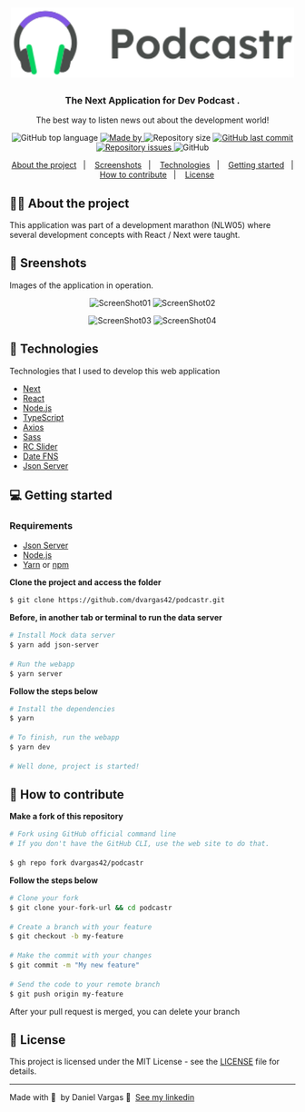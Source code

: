 <h1 align="center">
  <img alt="Logo" src="/public/logo.svg" width="500px">
</h1>

<h3 align="center">
  The Next Application for Dev Podcast .
</h3>

<p align="center">The best way to listen news out about the development world!</p>

<p align="center">

  <img alt="GitHub top language" src="https://img.shields.io/github/languages/top/dvargas42/podcastr?color=blueviolet">

  <a href="https://www.linkedin.com/in/daniel-santos-040983ab/" target="_blank" rel="noopener noreferrer">
    <img alt="Made by" src="https://img.shields.io/badge/made%20by-Daniel%20Vargas-blueviolet">
  </a>

  <img alt="Repository size" src="https://img.shields.io/github/repo-size/dvargas42/podcastr?color=blueviolet">

  <a href="https://github.com/dvargas42/podcastr/commits/main">
    <img alt="GitHub last commit" src="https://img.shields.io/github/last-commit/dvargas42/podcastr?color=blueviolet">
  </a>

  <a href="https://github.com/dvargas42/podcastr/issues">
    <img alt="Repository issues" src="https://img.shields.io/github/issues/dvargas42/podcastr?color=blueviolet">
  </a>

  <img alt="GitHub" src="https://img.shields.io/github/license/dvargas42/podcastr?color=blueviolet">
</p>




<p align="center">
  <a href="#%EF%B8%8F-about-the-project">About the project</a>&nbsp;&nbsp;&nbsp;|&nbsp;&nbsp;&nbsp;
  <a href="#-screnshots">Screenshots</a>&nbsp;&nbsp;&nbsp;|&nbsp;&nbsp;&nbsp;
  <a href="#-technologies">Technologies</a>&nbsp;&nbsp;&nbsp;|&nbsp;&nbsp;&nbsp;
  <a href="#-getting-started">Getting started</a>&nbsp;&nbsp;&nbsp;|&nbsp;&nbsp;&nbsp;
  <a href="#-how-to-contribute">How to contribute</a>&nbsp;&nbsp;&nbsp;|&nbsp;&nbsp;&nbsp;
  <a href="#-license">License</a>
</p>

## 💇🏼 About the project

This application was part of a development marathon (NLW05) where several development concepts with React / Next were taught.

## 📸 Sreenshots

Images of the application in operation.

<p align="center">
<img alt="ScreenShot01" src="https://res.cloudinary.com/dvargas42/image/upload/v1619227831/podcastr/Captura_de_tela_de_2021-04-23_22-14-34_uqmjrx.png" width="400px">
<img alt="ScreenShot02" src="https://res.cloudinary.com/dvargas42/image/upload/v1619227832/podcastr/Captura_de_tela_de_2021-04-23_22-21-55_acc1hh.png" width="400px">
</p>

<p align="center">
<img alt="ScreenShot03" src="https://res.cloudinary.com/dvargas42/image/upload/v1619227832/podcastr/Captura_de_tela_de_2021-04-23_22-18-55_asvfse.png" width="400px">
<img alt="ScreenShot04" src="https://res.cloudinary.com/dvargas42/image/upload/v1619227819/podcastr/Captura_de_tela_de_2021-04-23_22-27-51_p1l2gz.png" width="400px">
</p>

## 🚀 Technologies

Technologies that I used to develop this web application


- [Next](https://nextjs.org/)
- [React](https://reactjs.org/)
- [Node.js](https://nodejs.org/en/)
- [TypeScript](https://www.typescriptlang.org/)
- [Axios](https://github.com/axios/axios)
- [Sass](https://sass-lang.com/)
- [RC Slider](https://github.com/schrodinger/rc-slider)
- [Date FNS](https://date-fns.org/docs/Getting-Started)
- [Json Server](https://github.com/typicode/json-server)

## 💻 Getting started

### Requirements

- [Json Server](https://github.com/typicode/json-server)
- [Node.js](https://nodejs.org/en/)
- [Yarn](https://classic.yarnpkg.com/) or [npm](https://www.npmjs.com/)


**Clone the project and access the folder**

```bash
$ git clone https://github.com/dvargas42/podcastr.git

```

**Before, in another tab or terminal to run the data server**

```bash
# Install Mock data server
$ yarn add json-server

# Run the webapp 
$ yarn server

```

**Follow the steps below**

```bash
# Install the dependencies
$ yarn

# To finish, run the webapp 
$ yarn dev

# Well done, project is started!
```

## 🤔 How to contribute

**Make a fork of this repository**

```bash
# Fork using GitHub official command line
# If you don't have the GitHub CLI, use the web site to do that.

$ gh repo fork dvargas42/podcastr

```

**Follow the steps below**

```bash
# Clone your fork
$ git clone your-fork-url && cd podcastr

# Create a branch with your feature
$ git checkout -b my-feature

# Make the commit with your changes
$ git commit -m "My new feature"

# Send the code to your remote branch
$ git push origin my-feature
```

After your pull request is merged, you can delete your branch

## 📝 License

This project is licensed under the MIT License - see the [LICENSE](LICENSE) file for details.

---

Made with 💜 &nbsp;by Daniel Vargas 👋 &nbsp;[See my linkedin](https://www.linkedin.com/in/daniel-santos-040983ab/)